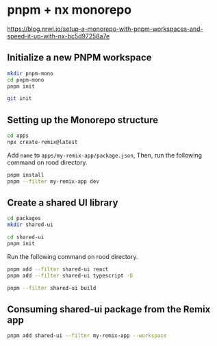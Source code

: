 # pnpm + nx monorepo

https://blog.nrwl.io/setup-a-monorepo-with-pnpm-workspaces-and-speed-it-up-with-nx-bc5d97258a7e

## Initialize a new PNPM workspace

```sh
mkdir pnpm-mono
cd pnpm-mono
pnpm init

git init
```

## Setting up the Monorepo structure

```sh
cd apps
npx create-remix@latest
```

Add `name` to `apps/my-remix-app/package.json`,
Then, run the following command on rood directory.

```sh
pnpm install
pnpm --filter my-remix-app dev
```

## Create a shared UI library

```sh
cd packages
mkdir shared-ui

cd shared-ui
pnpm init
```

Run the following command on rood directory.

```sh
pnpm add --filter shared-ui react
pnpm add --filter shared-ui typescript -D
```

```sh
pnpm --filter shared-ui build
```

## Consuming shared-ui package from the Remix app

```sh
pnpm add shared-ui --filter my-remix-app --workspace
```
